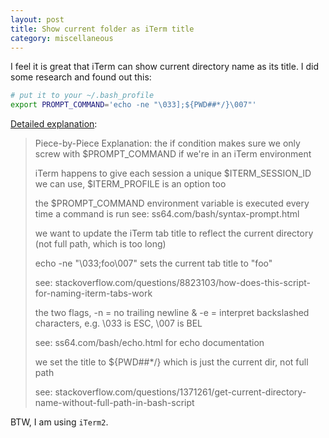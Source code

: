 ```yaml
---
layout: post
title: Show current folder as iTerm title
category: miscellaneous
---
```


I feel it is great that iTerm can show current directory name as its title. I did some research and found out this:

```bash
# put it to your ~/.bash_profile
export PROMPT_COMMAND='echo -ne "\033];${PWD##*/}\007"'
```

[Detailed explanation](https://gist.github.com/phette23/5270658):

> Piece-by-Piece Explanation:
> the if condition makes sure we only screw with $PROMPT_COMMAND if we're in an iTerm environment
>
> iTerm happens to give each session a unique $ITERM_SESSION_ID we can use, $ITERM_PROFILE is an option too
>
> the $PROMPT_COMMAND environment variable is executed every time a command is run
> see: ss64.com/bash/syntax-prompt.html
>
> we want to update the iTerm tab title to reflect the current directory (not full path, which is too long)
>
> echo -ne "\033;foo\007" sets the current tab title to "foo"
>
> see: stackoverflow.com/questions/8823103/how-does-this-script-for-naming-iterm-tabs-work
>
> the two flags, -n = no trailing newline & -e = interpret backslashed characters, e.g. \033 is ESC, \007 is BEL
>
> see: ss64.com/bash/echo.html for echo documentation
>
> we set the title to ${PWD##*/} which is just the current dir, not full path
>
> see: stackoverflow.com/questions/1371261/get-current-directory-name-without-full-path-in-bash-script
> 

BTW, I am using `iTerm2`.
